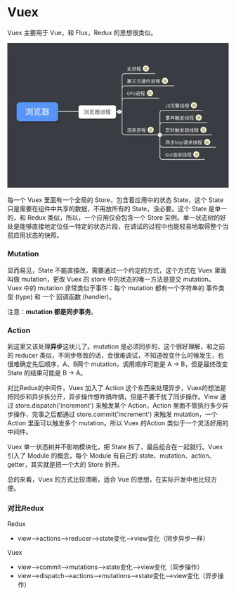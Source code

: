 # Vuex

Vuex 主要用于 Vue，和 Flux，Redux 的思想很类似。

![](../../.gitbook/assets/image%20%28145%29.png)

每一个 Vuex 里面有一个全局的 Store，包含着应用中的状态 State，这个 State 只是需要在组件中共享的数据，不用放所有的 State，没必要。这个 State 是单一的，和 Redux 类似，所以，一个应用仅会包含一个 Store 实例。单一状态树的好处是能够直接地定位任一特定的状态片段，在调试的过程中也能轻易地取得整个当前应用状态的快照。

### Mutation

显而易见，State 不能直接改，需要通过一个约定的方式，这个方式在 Vuex 里面叫做 mutation，更改 Vuex 的 store 中的状态的唯一方法是提交 mutation。Vuex 中的 mutation 非常类似于事件：每个 mutation 都有一个字符串的 事件类型 \(type\) 和 一个 回调函数 \(handler\)。

注意：**mutation 都是同步事务**。

### Action

到这里又该处理**异步**这块儿了。mutation 是必须同步的，这个很好理解，和之前的  reducer 类似，不同步修改的话，会很难调试，不知道改变什么时候发生，也很难确定先后顺序，A、B两个 mutation，调用顺序可能是 A -&gt; B，但是最终改变 State 的结果可能是 B -&gt; A。

对比Redux的中间件，Vuex 加入了 Action 这个东西来处理异步，Vuex的想法是把同步和异步拆分开，异步操作想咋搞咋搞，但是不要干扰了同步操作。View 通过 store.dispatch\('increment'\) 来触发某个 Action，Action 里面不管执行多少异步操作，完事之后都通过 store.commit\('increment'\) 来触发 mutation，一个 Action 里面可以触发多个 mutation。所以 Vuex 的Action 类似于一个灵活好用的中间件。

Vuex 单一状态树并不影响模块化，把 State 拆了，最后组合在一起就行。Vuex 引入了 Module 的概念，每个 Module 有自己的 state、mutation、action、getter，其实就是把一个大的 Store 拆开。

总的来看，Vuex 的方式比较清晰，适合 Vue 的思想，在实际开发中也比较方便。  


### 对比Redux

Redux

*  view——&gt;actions——&gt;reducer——&gt;state变化——&gt;view变化（同步异步一样）

Vuex 

* view——&gt;commit——&gt;mutations——&gt;state变化——&gt;view变化（同步操作）
*  view——&gt;dispatch——&gt;actions——&gt;mutations——&gt;state变化——&gt;view变化（异步操作） 

